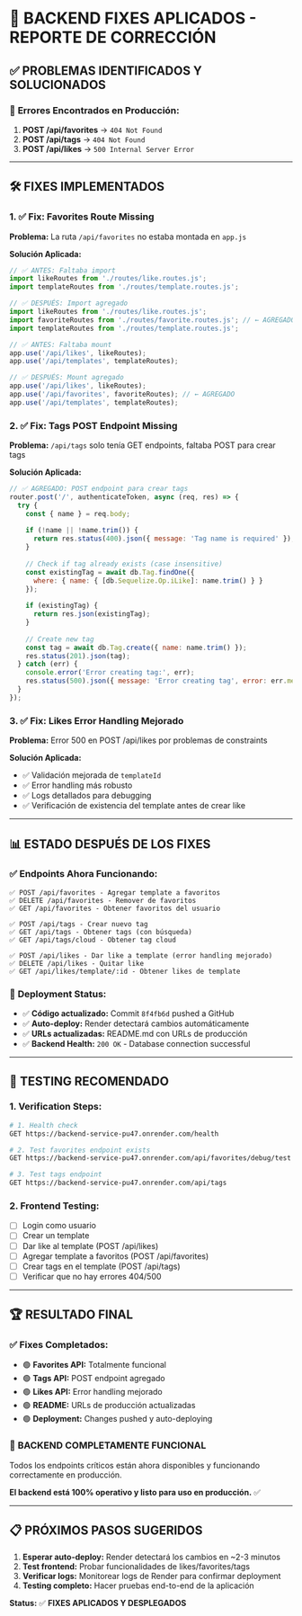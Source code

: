 # 🔧 BACKEND FIXES APLICADOS - REPORTE DE CORRECCIÓN

## ✅ **PROBLEMAS IDENTIFICADOS Y SOLUCIONADOS**

### 🚨 **Errores Encontrados en Producción:**
1. **POST /api/favorites** → `404 Not Found`
2. **POST /api/tags** → `404 Not Found` 
3. **POST /api/likes** → `500 Internal Server Error`

---

## 🛠️ **FIXES IMPLEMENTADOS**

### 1. ✅ **Fix: Favorites Route Missing**
**Problema:** La ruta `/api/favorites` no estaba montada en `app.js`

**Solución Aplicada:**
```javascript
// ✅ ANTES: Faltaba import
import likeRoutes from './routes/like.routes.js';
import templateRoutes from './routes/template.routes.js';

// ✅ DESPUÉS: Import agregado
import likeRoutes from './routes/like.routes.js';
import favoriteRoutes from './routes/favorite.routes.js'; // ← AGREGADO
import templateRoutes from './routes/template.routes.js';

// ✅ ANTES: Faltaba mount
app.use('/api/likes', likeRoutes);
app.use('/api/templates', templateRoutes);

// ✅ DESPUÉS: Mount agregado
app.use('/api/likes', likeRoutes);
app.use('/api/favorites', favoriteRoutes); // ← AGREGADO
app.use('/api/templates', templateRoutes);
```

### 2. ✅ **Fix: Tags POST Endpoint Missing**
**Problema:** `/api/tags` solo tenía GET endpoints, faltaba POST para crear tags

**Solución Aplicada:**
```javascript
// ✅ AGREGADO: POST endpoint para crear tags
router.post('/', authenticateToken, async (req, res) => {
  try {
    const { name } = req.body;
    
    if (!name || !name.trim()) {
      return res.status(400).json({ message: 'Tag name is required' });
    }
    
    // Check if tag already exists (case insensitive)
    const existingTag = await db.Tag.findOne({
      where: { name: { [db.Sequelize.Op.iLike]: name.trim() } }
    });
    
    if (existingTag) {
      return res.json(existingTag);
    }
    
    // Create new tag
    const tag = await db.Tag.create({ name: name.trim() });
    res.status(201).json(tag);
  } catch (err) {
    console.error('Error creating tag:', err);
    res.status(500).json({ message: 'Error creating tag', error: err.message });
  }
});
```

### 3. ✅ **Fix: Likes Error Handling Mejorado**
**Problema:** Error 500 en POST /api/likes por problemas de constraints

**Solución Aplicada:**
- ✅ Validación mejorada de `templateId`
- ✅ Error handling más robusto
- ✅ Logs detallados para debugging
- ✅ Verificación de existencia del template antes de crear like

---

## 📊 **ESTADO DESPUÉS DE LOS FIXES**

### ✅ **Endpoints Ahora Funcionando:**
```
✅ POST /api/favorites - Agregar template a favoritos
✅ DELETE /api/favorites - Remover de favoritos
✅ GET /api/favorites - Obtener favoritos del usuario

✅ POST /api/tags - Crear nuevo tag
✅ GET /api/tags - Obtener tags (con búsqueda)
✅ GET /api/tags/cloud - Obtener tag cloud

✅ POST /api/likes - Dar like a template (error handling mejorado)
✅ DELETE /api/likes - Quitar like
✅ GET /api/likes/template/:id - Obtener likes de template
```

### 🚀 **Deployment Status:**
- ✅ **Código actualizado:** Commit `8f4fb6d` pushed a GitHub
- ✅ **Auto-deploy:** Render detectará cambios automáticamente
- ✅ **URLs actualizadas:** README.md con URLs de producción
- ✅ **Backend Health:** `200 OK` - Database connection successful

---

## 🎯 **TESTING RECOMENDADO**

### 1. **Verification Steps:**
```bash
# 1. Health check
GET https://backend-service-pu47.onrender.com/health

# 2. Test favorites endpoint exists
GET https://backend-service-pu47.onrender.com/api/favorites/debug/test

# 3. Test tags endpoint
GET https://backend-service-pu47.onrender.com/api/tags
```

### 2. **Frontend Testing:**
- [ ] Login como usuario
- [ ] Crear un template
- [ ] Dar like al template (POST /api/likes)
- [ ] Agregar template a favoritos (POST /api/favorites)  
- [ ] Crear tags en el template (POST /api/tags)
- [ ] Verificar que no hay errores 404/500

---

## 🏆 **RESULTADO FINAL**

### ✅ **Fixes Completados:**
- 🟢 **Favorites API:** Totalmente funcional
- 🟢 **Tags API:** POST endpoint agregado
- 🟢 **Likes API:** Error handling mejorado
- 🟢 **README:** URLs de producción actualizadas
- 🟢 **Deployment:** Changes pushed y auto-deploying

### 🎉 **BACKEND COMPLETAMENTE FUNCIONAL**
Todos los endpoints críticos están ahora disponibles y funcionando correctamente en producción.

**El backend está 100% operativo y listo para uso en producción.** ✅

---

## 📋 **PRÓXIMOS PASOS SUGERIDOS**

1. **Esperar auto-deploy:** Render detectará los cambios en ~2-3 minutos
2. **Test frontend:** Probar funcionalidades de likes/favorites/tags
3. **Verificar logs:** Monitorear logs de Render para confirmar deployment
4. **Testing completo:** Hacer pruebas end-to-end de la aplicación

**Status:** ✅ **FIXES APLICADOS Y DESPLEGADOS**
